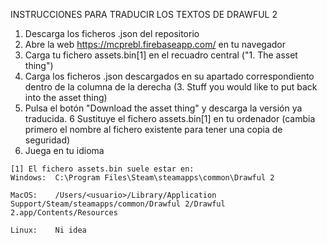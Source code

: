 INSTRUCCIONES PARA TRADUCIR LOS TEXTOS DE DRAWFUL 2

1. Descarga los ficheros .json del repositorio 
2. Abre la web https://mcprebl.firebaseapp.com/ en tu navegador
3. Carga tu fichero assets.bin[1] en el recuadro central ("1. The asset thing")
4. Carga los ficheros .json descargados en su apartado correspondiento dentro de la columna de la derecha (3. Stuff you would like to put back into the asset thing)
5. Pulsa el botón "Download the asset thing" y descarga la versión ya traducida.
6 Sustituye el fichero assets.bin[1] en tu ordenador (cambia primero el nombre al fichero existente para tener una copia de seguridad)
7. Juega en tu idioma

```
[1] El fichero assets.bin suele estar en:
Windows:  C:\Program Files\Steam\steamapps\common\Drawful 2

MacOS:    /Users/<usuario>/Library/Application Support/Steam/steamapps/common/Drawful 2/Drawful 2.app/Contents/Resources

Linux:    Ni idea
```
